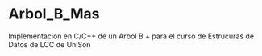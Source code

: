 # Arbol_B_Mas
Implementacion en C/C++ de un Arbol B + para el curso de Estrucuras de Datos de LCC de UniSon
